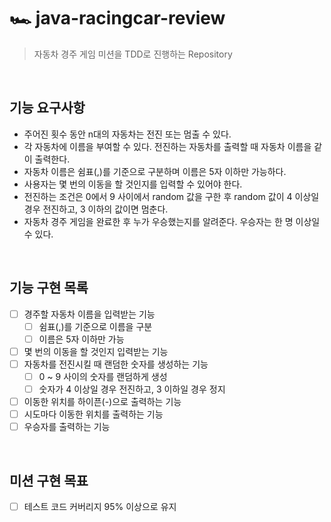 # 🏎 java-racingcar-review

> 자동차 경주 게임 미션을 TDD로 진행하는 Repository

<br/>

## 기능 요구사항

- 주어진 횟수 동안 n대의 자동차는 전진 또는 멈출 수 있다.
- 각 자동차에 이름을 부여할 수 있다. 전진하는 자동차를 출력할 때 자동차 이름을 같이 출력한다.
- 자동차 이름은 쉼표(,)를 기준으로 구분하며 이름은 5자 이하만 가능하다.
- 사용자는 몇 번의 이동을 할 것인지를 입력할 수 있어야 한다.
- 전진하는 조건은 0에서 9 사이에서 random 값을 구한 후 random 값이 4 이상일 경우 전진하고, 3 이하의 값이면 멈춘다.
- 자동차 경주 게임을 완료한 후 누가 우승했는지를 알려준다. 우승자는 한 명 이상일 수 있다.

<br/>

## 기능 구현 목록

- [ ] 경주할 자동차 이름을 입력받는 기능
  - [ ] 쉼표(,)를 기준으로 이름을 구분
  - [ ] 이름은 5자 이하만 가능
- [ ] 몇 번의 이동을 할 것인지 입력받는 기능
- [ ] 자동차를 전진시킬 때 랜덤한 숫자를 생성하는 기능
  - [ ] 0 ~ 9 사이의 숫자를 랜덤하게 생성
  - [ ] 숫자가 4 이상일 경우 전진하고, 3 이하일 경우 정지
- [ ] 이동한 위치를 하이픈(-)으로 출력하는 기능
- [ ] 시도마다 이동한 위치를 출력하는 기능
- [ ] 우승자를 출력하는 기능

<br/>

## 미션 구현 목표

- [ ] 테스트 코드 커버리지 95% 이상으로 유지

